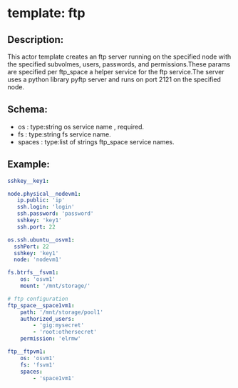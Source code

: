 # template: ftp

## Description:

This actor template creates an ftp server running on the specified node with the specified subvolmes, users, passwords,
 and permissions.These params are specified per ftp_space a helper service for the ftp service.The server uses a
python library pyftp server and runs on port 2121 on the specified node.

## Schema:
 - os : type:string os service name , required.
 - fs : type:string fs service name.
 - spaces : type:list of strings ftp_space service names.

## Example:

```yaml
sshkey__key1:

node.physical__nodevm1:
   ip.public: 'ip'
   ssh.login: 'login'
   ssh.password: 'password'
   sshkey: 'key1'
   ssh.port: 22

os.ssh.ubuntu__osvm1:
  sshPort: 22
  sshkey: 'key1'
  node: 'nodevm1'

fs.btrfs__fsvm1:
    os: 'osvm1'
    mount: '/mnt/storage/'

# ftp configuration
ftp_space__space1vm1:
    path: '/mnt/storage/pool1'
    authorized_users:
        - 'gig:mysecret'
        - 'root:othersecret'
    permission: 'elrmw'

ftp__ftpvm1:
    os: 'osvm1'
    fs: 'fsvm1'
    spaces:
        - 'space1vm1'
```